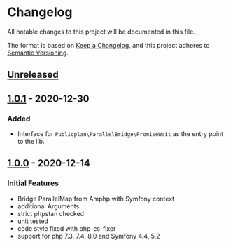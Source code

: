 # Changelog

All notable changes to this project will be documented in this file.

The format is based on [Keep a Changelog](https://keepachangelog.com/en/1.0.0/),
and this project adheres to [Semantic Versioning](https://semver.org/spec/v2.0.0.html).

## [Unreleased]

## [1.0.1] - 2020-12-30

### Added

- Interface for `Publicplan\ParallelBridge\PromiseWait` as the entry point to the lib.

## [1.0.0] - 2020-12-14

### Initial Features

- Bridge ParallelMap from Amphp with Symfony context
- additional Arguments
- strict phpstan checked
- unit tested
- code style fixed with php-cs-fixer
- support for php 7.3, 7.4, 8.0 and Symfony 4.4, 5.2

[unreleased]: https://github.com/thled/thled_bugtracker/compare/v1.0.1...HEAD
[1.0.1]: https://github.com/thled/thled_bugtracker/compare/v1.0.0...v1.0.1
[1.0.0]: https://github.com/thled/thled_bugtracker/releases/tag/v1.0.0
